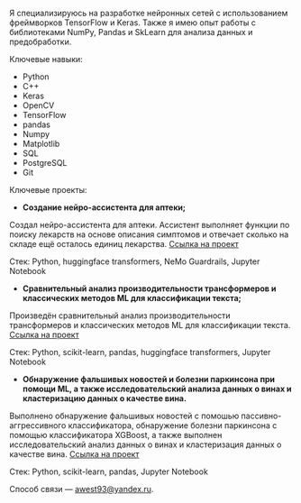 Я специализируюсь на разработке нейронных сетей с использованием фреймворков TensorFlow и Keras. Также я имею опыт работы с библиотеками NumPy, Pandas и SkLearn для анализа данных и предобработки.

Ключевые навыки:
  - Python
  - C++
  - Keras
  - OpenCV
  - TensorFlow
  - pandas
  - Numpy
  - Matplotlib
  - SQL
  - PostgreSQL
  - Git

Ключевые проекты:
  - <b>Создание нейро-ассистента для аптеки;</b>
  
  Создал нейро-ассистента для аптеки. Ассистент выполняет функции по поиску лекарств на основе описания симптомов и отвечает сколько на складе ещё осталось единиц лекарства. [Ссылка на проект](https://github.com/awest93/RAG-with-NeMo-guardrails)

  Стек: Python, huggingface transformers, NeMo Guardrails, Jupyter Notebook
  
  - <b>Сравнительный анализ производительности трансформеров и классических методов ML для классификации текста;</b>
  
  Произведён сравнительный анализ производительности трансформеров и классических методов ML для классификации текста. [Ссылка на проект](https://github.com/awest93/comparative_study_of_transformers_and_classic_ML_methods_for_text_classification)

  Стек: Python, scikit-learn, pandas, huggingface transformers, Jupyter Notebook
  - <b>Обнаружение фальшивых новостей и болезни паркинсона при помощи ML, а также исследовательский анализа данных о винах и кластеризацию данных о качестве вина.</b>
  
  Выполнено обнаружение фальшивых новостей с помошью пассивно-аггрессивного классификатора, обнаружение болезни паркинсона с помощью классификатора XGBoost, а также выполнен исследовательский анализ данных о винах и кластеризация данных о качестве вина. [Ссылка на проект](https://github.com/awest93/classification-tasks-and-EDA-example)
  
  Стек: Python, scikit-learn, pandas, Jupyter Notebook

Способ связи — awest93@yandex.ru.

<!--
**awest93/awest93** is a ✨ _special_ ✨ repository because its `README.md` (this file) appears on your GitHub profile.

Here are some ideas to get you started:

- 🔭 I’m currently working on ...
- 🌱 I’m currently learning ...
- 👯 I’m looking to collaborate on ...
- 🤔 I’m looking for help with ...
- 💬 Ask me about ...
- 📫 How to reach me: ...
- 😄 Pronouns: ...
- ⚡ Fun fact: ...
-->
